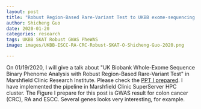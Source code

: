 ```yaml
---
layout: post
title: "Robust Region-Based Rare-Variant Test to UKBB exome-sequencing Data"
author: Shicheng Guo
date: 2020-01-20
categories: research
tags: UKBB SKAT Robust GWAS PheWAS 
image: images/UKBB-ESCC-RA-CRC-Robust-SKAT-O-Shicheng-Guo-2020.png

---
```


On 01/19/2020, I will give a talk about "UK Biobank Whole-Exome Sequence Binary Phenome Analysis with Robust Region-Based Rare-Variant Test" in Marshfield Clinic Research Institute. Please check the [PPT I prepared](tutorials/2020/Robust-SKAT-Shicheng-Guo-2020-MCRI.pptx). I have implemented the pipeline in Marshfield Clinic SuperServer HPC cluster. The Figure I prepare for this post is GWAS result for colon cancer (CRC), RA and ESCC. Several genes looks very interesting, for example. 



